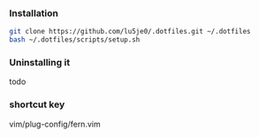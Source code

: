 ### Installation
```sh
git clone https://github.com/lu5je0/.dotfiles.git ~/.dotfiles
bash ~/.dotfiles/scripts/setup.sh
```

### Uninstalling it
todo

### shortcut key
vim/plug-config/fern.vim

